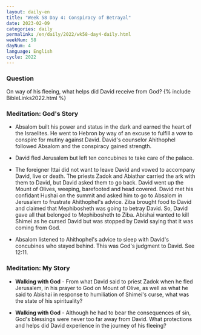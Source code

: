 ```yaml
---
layout: daily-en
title: "Week 58 Day 4: Conspiracy of Betrayal"
date: 2023-02-09
categories: daily
permalink: /en/daily/2022/wk58-day4-daily.html
weekNum: 58
dayNum: 4
language: English
cycle: 2022
---
```

### Question     
On way of his fleeing, what helps did David receive from God?
{% include BibleLinks2022.html %} 

### Meditation: God's Story   
+ Absalom built his power and status in the dark and earned the heart of the Israelites. He went to Hebron by way of an excuse to fulfill a vow to conspire for mutiny against David. David's counselor Ahithophel followed Absalom and the conspiracy gained strength. 

+ David fled Jerusalem but left ten concubines to take care of the palace. 

+ The foreigner Ittai did not want to leave David and vowed to accompany David, live or death. The priests Zadok and Abiathar carried the ark with them to David, but David asked them to go back. David went up the Mount of Olives, weeping, barefooted and head covered. David met his confidant Hushai on the summit and asked him to go to Absalom in Jerusalem to frustrate Ahithophel's advice. Ziba brought food to David and claimed that Mephibosheth was going to betray David. So, David gave all that belonged to Mephibosheth to Ziba. Abishai wanted to kill Shimei as he cursed David but was stopped by David saying that it was coming from God. 

+ Absalom listened to Ahithophel's advice to sleep with David's concubines who stayed behind. This was God's judgment to David. See 12:11. 

### Meditation: My Story   
+ **Walking with God** - From what David said to priest Zadok when he fled Jerusalem, in his prayer to God on Mount of Olive, as well as what he said to Abishai in response to humiliation of Shimei's curse, what was the state of his spirituality? 

+ **Walking with God** - Although he had to bear the consequences of sin, God's blessings were never too far away from David. What protections and helps did David experience in the journey of his fleeing? 
